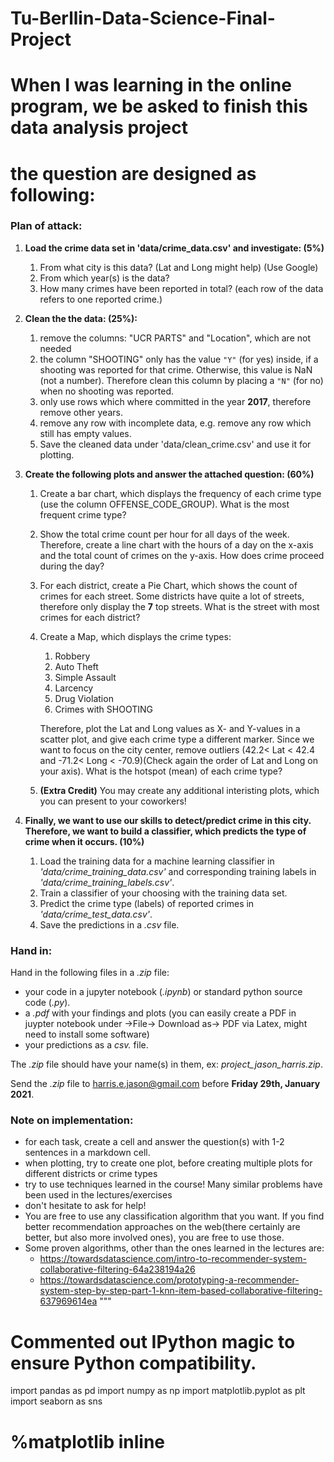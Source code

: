 # Tu-Berllin-Data-Science-Final-Project
# When I was learning in the online program, we be asked to finish this data analysis project
# the question are designed as following:
### Plan of attack:

1. **Load the crime data set in 'data/crime_data.csv' and investigate: (5%)**
    1. From what city is this data? (Lat and Long might help) (Use Google)
    2. From which year(s) is the data?
    3. How many crimes have been reported in total? (each row of the data refers to one reported crime.)


2. **Clean the the data: (25%):**
    1. remove the columns: "UCR PARTS" and "Location", which are not needed 
    2. the column "SHOOTING" only has the value `"Y"` (for yes) inside, if a shooting was reported for that crime. Otherwise, this value is NaN (not a number). Therefore clean this column by placing a `"N"` (for no) when no shooting was reported. 
    3. only use rows which where committed in the year __2017__, therefore remove other years.
    4. remove any row with incomplete data, e.g. remove any row which still has empty values.
    5. Save the cleaned data under 'data/clean_crime.csv' and use it for plotting.


3. **Create the following plots and answer the attached question: (60%)**
    1. Create a bar chart, which displays the frequency of each crime type (use the column OFFENSE_CODE_GROUP). What is the most frequent crime type?
    
    2. Show the total crime count per hour for all days of the week. Therefore, create a line chart with the hours of a day on the x-axis and the total count of crimes on the y-axis. How does crime proceed during the day?
    
    3. For each district, create a Pie Chart, which shows the count of crimes for each street. Some districts have quite a lot of streets, therefore only display the **7** top streets. What is the street with most crimes for each district?
    
    4. Create a Map, which displays the crime types:
        1. Robbery
        2. Auto Theft
        3. Simple Assault
        4. Larcency
        5. Drug Violation
        6. Crimes with SHOOTING
        
       Therefore, plot the Lat and Long values as X- and Y-values in a scatter plot, and give each crime type a different marker. Since we want to focus on the city center, remove outliers (42.2< Lat < 42.4 and -71.2< Long < -70.9)(Check again the order of Lat and Long on your axis). What is the hotspot (mean) of each crime type? 
    5. __(Extra Credit)__ You may create any additional interisting plots, which you can present to your coworkers! 
       
       
4. **Finally, we want to use our skills to detect/predict crime in this city. Therefore, we want to build a classifier, which predicts the type of crime when it occurs. (10%)**
    1. Load the training data for a machine learning classifier in _'data/crime_training_data.csv'_ and corresponding training labels in _'data/crime_training_labels.csv'_.
    2. Train a classifier of your choosing with the training data set. 
    3. Predict the crime type (labels) of reported crimes in _'data/crime_test_data.csv'_.
    4. Save the predictions in a _.csv_ file.
    
### Hand in:
Hand in the following files in a _.zip_ file:
   - your code in a jupyter notebook (_.ipynb_) or standard python source code (_.py_).
   - a _.pdf_ with your findings and plots (you can easily create a PDF in juypter notebook under ->File-> Download as-> PDF via Latex, might need to install some software)
   - your predictions as a _csv._ file.
   
The _.zip_ file should have your name(s) in them, ex: _project_jason_harris.zip_.

Send the _.zip_ file to harris.e.jason@gmail.com before **Friday 29th, January 2021**.  


### Note on implementation:
- for each task, create a cell and answer the question(s) with 1-2 sentences in a markdown cell.
- when plotting, try to create one plot, before creating multiple plots for different districts or crime types
- try to use techniques learned in the course! Many similar problems have been used in the lectures/exercises
- don't hesitate to ask for help!
- You are free to use any classification algorithm that you want. If you find better recommendation approaches on the web(there certainly are better, but also more involved ones), you are free to use those.
- Some proven algorithms, other than the ones learned in the lectures are: 
    - https://towardsdatascience.com/intro-to-recommender-system-collaborative-filtering-64a238194a26
    - https://towardsdatascience.com/prototyping-a-recommender-system-step-by-step-part-1-knn-item-based-collaborative-filtering-637969614ea
"""

# Commented out IPython magic to ensure Python compatibility.
import pandas as pd
import numpy as np
import matplotlib.pyplot as plt
import seaborn as sns
# %matplotlib inline
